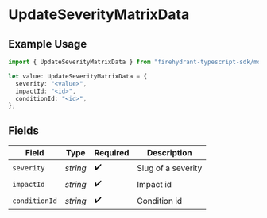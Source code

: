 # UpdateSeverityMatrixData

## Example Usage

```typescript
import { UpdateSeverityMatrixData } from "firehydrant-typescript-sdk/models/components";

let value: UpdateSeverityMatrixData = {
  severity: "<value>",
  impactId: "<id>",
  conditionId: "<id>",
};
```

## Fields

| Field              | Type               | Required           | Description        |
| ------------------ | ------------------ | ------------------ | ------------------ |
| `severity`         | *string*           | :heavy_check_mark: | Slug of a severity |
| `impactId`         | *string*           | :heavy_check_mark: | Impact id          |
| `conditionId`      | *string*           | :heavy_check_mark: | Condition id       |
